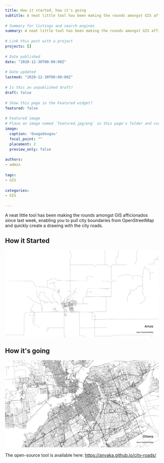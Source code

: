 ```yaml
---
title: How it started, how it's going
subtitle: A neat little tool has been making the rounds amongst GIS afficionados since last week, enabling you to pull city boundaries from OpenStreetMap and quickly create a drawing with the city roads

# Summary for listings and search engines
summary: A neat little tool has been making the rounds amongst GIS afficionados since last week, enabling you to pull city boundaries from OpenStreetMap and quickly create a drawing with the city roads

# Link this post with a project
projects: []

# Date published
date: "2020-12-30T00:00:00Z"

# Date updated
lastmod: "2020-12-30T00:00:00Z"

# Is this an unpublished draft?
draft: false

# Show this page in the Featured widget?
featured: false

# Featured image
# Place an image named `featured.jpg/png` in this page's folder and customize its options here.
image:
  caption: 'Ouagadougou'
  focal_point: ""
  placement: 2
  preview_only: false

authors:
- admin

tags:
- GIS

categories:
- GIS

---
```


A neat little tool has been making the rounds amongst GIS afficionados since last week, enabling you to pull city boundaries from OpenStreetMap and quickly create a drawing with the city roads.  

## How it Started

![How it started](Amos.png)  

## How it's going
![How it's going](Ottawa.png)  

The open-source tool is available here: https://anvaka.github.io/city-roads/
